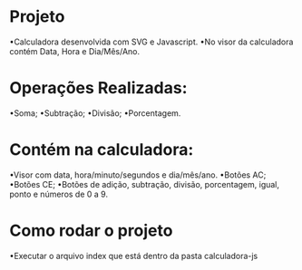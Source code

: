 # Projeto
•Calculadora desenvolvida com SVG e Javascript.
•No visor da calculadora contém Data, Hora e Dia/Mês/Ano.

# Operações Realizadas:
•Soma;
•Subtração;
•Divisão;
•Porcentagem.

# Contém na calculadora:
•Visor com data, hora/minuto/segundos e dia/mês/ano.
•Botões AC;
•Botões CE;
•Botões de adição, subtração, divisão, porcentagem, igual, ponto e  números de 0 a 9.

# Como rodar o projeto
•Executar o arquivo index que está dentro da pasta calculadora-js
